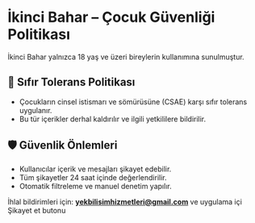 # İkinci Bahar – Çocuk Güvenliği Politikası

İkinci Bahar yalnızca 18 yaş ve üzeri bireylerin kullanımına sunulmuştur.

## 🚫 Sıfır Tolerans Politikası

- Çocukların cinsel istismarı ve sömürüsüne (CSAE) karşı sıfır tolerans uygulanır.
- Bu tür içerikler derhal kaldırılır ve ilgili yetkililere bildirilir.

## 🛡️ Güvenlik Önlemleri

- Kullanıcılar içerik ve mesajları şikayet edebilir.
- Tüm şikayetler 24 saat içinde değerlendirilir.
- Otomatik filtreleme ve manuel denetim yapılır.



İhlal bildirimleri için: **yekbilisimhizmetleri@gmail.com** ve uygulama içi Şikayet et butonu
